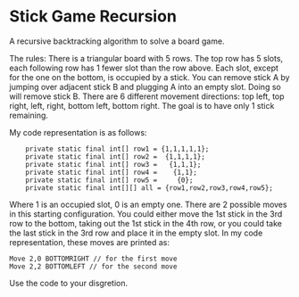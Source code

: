 # Stick Game Recursion
A recursive backtracking algorithm to solve a board game.

The rules:
There is a triangular board with 5 rows. The top row has 5 slots, each following row has 1 fewer slot than the row above. Each slot, except for the one on the bottom, is occupied by a stick. You can remove stick A by jumping over adjacent stick B and plugging A into an empty slot. Doing so will remove stick B. There are 6 different movement directions: top left, top right, left, right, bottom left, bottom right.
The goal is to have only 1 stick remaining. 

My code representation is as follows:
```
    private static final int[] row1 = {1,1,1,1,1};
    private static final int[] row2 =  {1,1,1,1};
    private static final int[] row3 =   {1,1,1};
    private static final int[] row4 =    {1,1};
    private static final int[] row5 =     {0};
    private static final int[][] all = {row1,row2,row3,row4,row5};
```

Where 1 is an occupied slot, 0 is an empty one. There are 2 possible moves in this starting configuration. You could either move the 1st stick in the 3rd row to the bottom, taking out the 1st stick in the 4th row, or you could take the last stick in the 3rd row and place it in the empty slot. In my code representation, these moves are printed as:
```
Move 2,0 BOTTOMRIGHT // for the first move
Move 2,2 BOTTOMLEFT // for the second move
```

Use the code to your disgretion.
